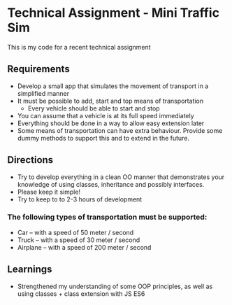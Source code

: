 # Technical Assignment - Mini Traffic Sim
This is my code for a recent technical assignment

## Requirements
- Develop a small app that simulates the movement of transport in a simplified manner
- It must be possible to add, start and top means of transportation
  - Every vehicle should be able to start and stop
- You can assume that a vehicle is at its full speed immediately
- Everything should be done in a way to allow easy extension later
- Some means of transportation can have extra behaviour. Provide some dummy methods to support this and to extend in the future.

## Directions
- Try to develop everything in a clean OO manner that demonstrates your knowledge of using classes, inheritance and possibly interfaces. 
- Please keep it simple!
- Try to keep to to 2-3 hours of development

### The following types of transportation must be supported:
- Car – with a speed of 50 meter / second
- Truck – with a speed of 30 meter / second
- Airplane – with a speed of 200 meter / second

## Learnings
- Strengthened my understanding of some OOP principles, as well as using classes + class extension with JS ES6
